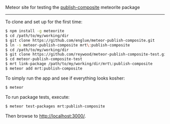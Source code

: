 Meteor site for testing the [publish-composite](https://github.com/englue/meteor-publish-composite) meteorite package

---------------------------------------

To clone and set up for the first time:

```sh
$ npm install -g meteorite
$ cd /path/to/my/working/dir
$ git clone https://github.com/englue/meteor-publish-composite.git
$ ln -s meteor-publish-composite mrt\:publish-composite
$ cd /path/to/my/working/dir
$ git clone https://github.com/reywood/meteor-publish-composite-test.git
$ cd meteor-publish-composite-test
$ mrt link-package /path/to/my/working/dir/mrt\:publish-composite
$ meteor add mrt:publish-composite
```

To simply run the app and see if everything looks kosher:

```sh
$ meteor
```

To run package tests, execute:

```sh
$ meteor test-packages mrt:publish-composite
```

Then browse to <http://localhost:3000/>.
